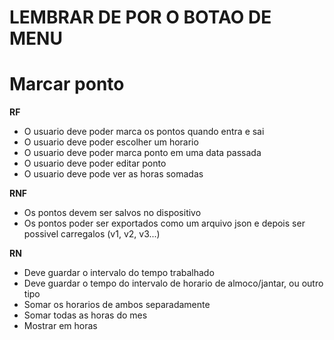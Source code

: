 # LEMBRAR DE POR O BOTAO DE MENU

# Marcar ponto

**RF**

- O usuario deve poder marca os pontos quando entra e sai
- O usuario deve poder escolher um horario
- O usuario deve poder marca ponto em uma data passada
- O usuario deve poder editar ponto
- O usuario deve pode ver as horas somadas

**RNF**

- Os pontos devem ser salvos no dispositivo
- Os pontos poder ser exportados como um arquivo json e depois ser possivel carregalos (v1, v2, v3...)

**RN**

- Deve guardar o intervalo do tempo trabalhado
- Deve guardar o tempo do intervalo de horario de almoco/jantar, ou outro tipo
- Somar os horarios de ambos separadamente
- Somar todas as horas do mes
- Mostrar em horas
